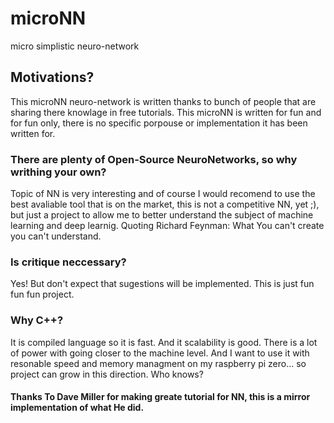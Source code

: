 # microNN
micro simplistic neuro-network
## Motivations?
This microNN neuro-network is written thanks to bunch of people that are sharing there knowlage in free tutorials.
This microNN is written for fun and for fun only, there is no specific porpouse or implementation it has been written for.
### There are plenty of Open-Source NeuroNetworks, so why writhing your own?
Topic of NN is very interesting and of course I would recomend to use the best avaliable tool that is on the market, this is not a competitive NN, yet ;), but just a project to allow me to better understand the subject of machine learning and deep learnig.
Quoting Richard Feynman: What You can't create you can't understand.
### Is critique neccessary?
Yes! But don't expect that sugestions will be implemented. This is just fun fun fun project.
### Why C++?
It is compiled language so it is fast. And it scalability is good.
There is a lot of power with going closer to the machine level. And I want to use it with resonable speed and memory managment on my raspberry pi zero... so project can grow in this direction. Who knows?
#### Thanks To Dave Miller for making greate tutorial for NN, this is a mirror implementation of what He did.